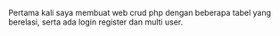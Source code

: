 Pertama kali saya membuat web crud php dengan beberapa tabel yang berelasi, serta ada login register dan multi user.
